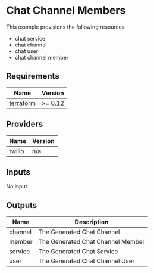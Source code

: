 # Chat Channel Members

This example provisions the following resources:

- chat service
- chat channel
- chat user
- chat channel member

## Requirements

| Name      | Version |
| --------- | ------- |
| terraform | >= 0.12 |

## Providers

| Name   | Version |
| ------ | ------- |
| twilio | n/a     |

## Inputs

No input.

## Outputs

| Name    | Description                       |
| ------- | --------------------------------- |
| channel | The Generated Chat Channel        |
| member  | The Generated Chat Channel Member |
| service | The Generated Chat Service        |
| user    | The Generated Chat Channel User   |
